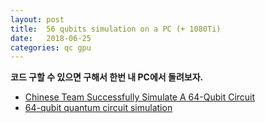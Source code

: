 ```yaml
---
layout: post
title:  56 qubits simulation on a PC (+ 1080Ti)
date:   2018-06-25
categories: qc gpu
---
```


__코드 구할 수 있으면 구해서 한번 내 PC에서 돌려보자.__

* [Chinese Team Successfully Simulate A 64-Qubit Circuit](https://scienceblog.com/501689/chinese-team-successfully-simulate-a-64-qubit-circuit/)
* [64-qubit quantum circuit simulation](https://www.sciencedirect.com/science/article/pii/S2095927318302809)

